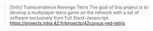 > [!info] Transcendence Revenge Tetris
> The goal of this project is to develop a multiplayer tetris game on the network with a set of software exclusively from Full Stack Javascript.
> https://projects.intra.42.fr/projects/42cursus-red-tetris

